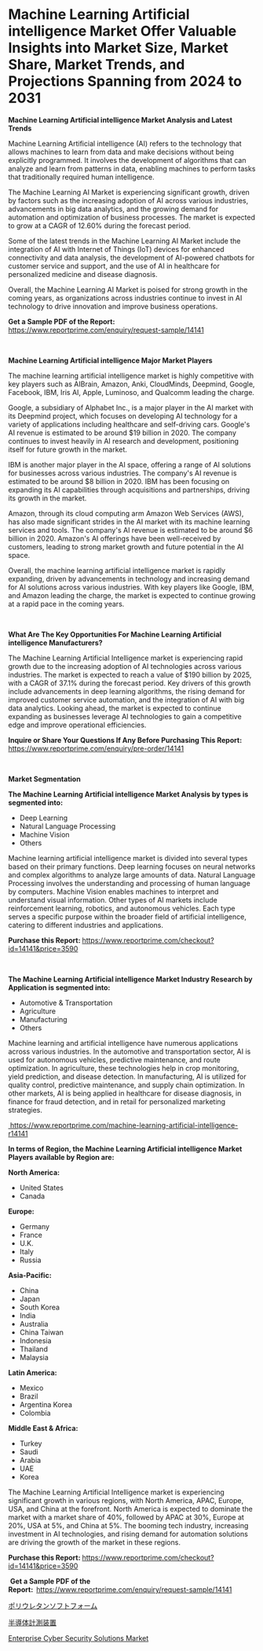 <p><h1>Machine Learning Artificial intelligence Market Offer Valuable Insights into Market Size, Market Share, Market Trends, and Projections Spanning from 2024 to 2031</h1></p><p><strong>Machine Learning Artificial intelligence Market Analysis and Latest Trends</strong></p>
<p><p>Machine Learning Artificial intelligence (AI) refers to the technology that allows machines to learn from data and make decisions without being explicitly programmed. It involves the development of algorithms that can analyze and learn from patterns in data, enabling machines to perform tasks that traditionally required human intelligence.</p><p>The Machine Learning AI Market is experiencing significant growth, driven by factors such as the increasing adoption of AI across various industries, advancements in big data analytics, and the growing demand for automation and optimization of business processes. The market is expected to grow at a CAGR of 12.60% during the forecast period.</p><p>Some of the latest trends in the Machine Learning AI Market include the integration of AI with Internet of Things (IoT) devices for enhanced connectivity and data analysis, the development of AI-powered chatbots for customer service and support, and the use of AI in healthcare for personalized medicine and disease diagnosis.</p><p>Overall, the Machine Learning AI Market is poised for strong growth in the coming years, as organizations across industries continue to invest in AI technology to drive innovation and improve business operations.</p></p>
<p><strong>Get a Sample PDF of the Report:&nbsp;</strong> <a href="https://www.reportprime.com/enquiry/request-sample/14141">https://www.reportprime.com/enquiry/request-sample/14141</a></p>
<p>&nbsp;</p>
<p><strong>Machine Learning Artificial intelligence Major Market Players</strong></p>
<p><p>The machine learning artificial intelligence market is highly competitive with key players such as AIBrain, Amazon, Anki, CloudMinds, Deepmind, Google, Facebook, IBM, Iris AI, Apple, Luminoso, and Qualcomm leading the charge.</p><p>Google, a subsidiary of Alphabet Inc., is a major player in the AI market with its Deepmind project, which focuses on developing AI technology for a variety of applications including healthcare and self-driving cars. Google's AI revenue is estimated to be around $19 billion in 2020. The company continues to invest heavily in AI research and development, positioning itself for future growth in the market.</p><p>IBM is another major player in the AI space, offering a range of AI solutions for businesses across various industries. The company's AI revenue is estimated to be around $8 billion in 2020. IBM has been focusing on expanding its AI capabilities through acquisitions and partnerships, driving its growth in the market.</p><p>Amazon, through its cloud computing arm Amazon Web Services (AWS), has also made significant strides in the AI market with its machine learning services and tools. The company's AI revenue is estimated to be around $6 billion in 2020. Amazon's AI offerings have been well-received by customers, leading to strong market growth and future potential in the AI space.</p><p>Overall, the machine learning artificial intelligence market is rapidly expanding, driven by advancements in technology and increasing demand for AI solutions across various industries. With key players like Google, IBM, and Amazon leading the charge, the market is expected to continue growing at a rapid pace in the coming years.</p></p>
<p>&nbsp;</p>
<p><strong>What Are The Key Opportunities For Machine Learning Artificial intelligence Manufacturers?</strong></p>
<p><p>The Machine Learning Artificial Intelligence market is experiencing rapid growth due to the increasing adoption of AI technologies across various industries. The market is expected to reach a value of $190 billion by 2025, with a CAGR of 37.1% during the forecast period. Key drivers of this growth include advancements in deep learning algorithms, the rising demand for improved customer service automation, and the integration of AI with big data analytics. Looking ahead, the market is expected to continue expanding as businesses leverage AI technologies to gain a competitive edge and improve operational efficiencies.</p></p>
<p><strong>Inquire or Share Your Questions If Any Before Purchasing This Report:</strong> <a href="https://www.reportprime.com/enquiry/pre-order/14141">https://www.reportprime.com/enquiry/pre-order/14141</a></p>
<p>&nbsp;</p>
<p><strong>Market Segmentation</strong></p>
<p><strong>The Machine Learning Artificial intelligence Market Analysis by types is segmented into:</strong></p>
<p><ul><li>Deep Learning</li><li>Natural Language Processing</li><li>Machine Vision</li><li>Others</li></ul></p>
<p><p>Machine learning artificial intelligence market is divided into several types based on their primary functions. Deep learning focuses on neural networks and complex algorithms to analyze large amounts of data. Natural Language Processing involves the understanding and processing of human language by computers. Machine Vision enables machines to interpret and understand visual information. Other types of AI markets include reinforcement learning, robotics, and autonomous vehicles. Each type serves a specific purpose within the broader field of artificial intelligence, catering to different industries and applications.</p></p>
<p><strong>Purchase this Report:&nbsp;</strong><a href="https://www.reportprime.com/checkout?id=14141&price=3590">https://www.reportprime.com/checkout?id=14141&price=3590</a></p>
<p>&nbsp;</p>
<p><strong>The Machine Learning Artificial intelligence Market Industry Research by Application is segmented into:</strong></p>
<p><ul><li>Automotive & Transportation</li><li>Agriculture</li><li>Manufacturing</li><li>Others</li></ul></p>
<p><p>Machine learning and artificial intelligence have numerous applications across various industries. In the automotive and transportation sector, AI is used for autonomous vehicles, predictive maintenance, and route optimization. In agriculture, these technologies help in crop monitoring, yield prediction, and disease detection. In manufacturing, AI is utilized for quality control, predictive maintenance, and supply chain optimization. In other markets, AI is being applied in healthcare for disease diagnosis, in finance for fraud detection, and in retail for personalized marketing strategies.</p></p>
<p><a href="https://www.reportprime.com/machine-learning-artificial-intelligence-r14141">&nbsp;https://www.reportprime.com/machine-learning-artificial-intelligence-r14141</a></p>
<p><strong>In terms of Region, the Machine Learning Artificial intelligence Market Players available by Region are:</strong></p>
<p>
    <p> <strong> North America: </strong>
        <ul>
            <li>United States</li>
            <li>Canada</li>
        </ul>
        </p> 
    <p> <strong> Europe: </strong>
        <ul>
            <li>Germany</li>
            <li>France</li>
            <li>U.K.</li>
            <li>Italy</li>
            <li>Russia</li>
        </ul>
        </p> 
    <p> <strong> Asia-Pacific: </strong>
        <ul>
            <li>China</li>
            <li>Japan</li>
            <li>South Korea</li>
            <li>India</li>
            <li>Australia</li>
            <li>China Taiwan</li>
            <li>Indonesia</li>
            <li>Thailand</li>
            <li>Malaysia</li>
        </ul>
        </p> 
    <p> <strong> Latin America: </strong>
        <ul>
            <li>Mexico</li>
            <li>Brazil</li>
            <li>Argentina Korea</li>
            <li>Colombia</li>
        </ul>
        </p> 
    <p> <strong> Middle East & Africa: </strong>
        <ul>
            <li>Turkey</li>
            <li>Saudi</li>
            <li>Arabia</li>
            <li>UAE</li>
            <li>Korea</li>
        </ul>
    </p>
    </p>
<p><p>The Machine Learning Artificial Intelligence market is experiencing significant growth in various regions, with North America, APAC, Europe, USA, and China at the forefront. North America is expected to dominate the market with a market share of 40%, followed by APAC at 30%, Europe at 20%, USA at 5%, and China at 5%. The booming tech industry, increasing investment in AI technologies, and rising demand for automation solutions are driving the growth of the market in these regions.</p></p>
<p><strong>Purchase this Report: </strong><a href="https://www.reportprime.com/checkout?id=14141&price=3590">https://www.reportprime.com/checkout?id=14141&price=3590</a></p>
<p>&nbsp;<strong>Get a Sample PDF of the Report:&nbsp;&nbsp;</strong><a href="https://www.reportprime.com/enquiry/request-sample/14141">https://www.reportprime.com/enquiry/request-sample/14141</a></p>
<p><strong></strong></p>
<p><p><a href="https://github.com/laurenreichert/Market-Research-Report-List-1/blob/main/725499025108.md">ポリウレタンソフトフォーム</a></p><p><a href="https://github.com/RodHoppe07/Market-Research-Report-List-1/blob/main/407546325109.md">半導体計測装置</a></p><p><a href="https://github.com/mbisetmhermsr/Market-Research-Report-List-2/blob/main/enterprise-cyber-security-solutions-market.md">Enterprise Cyber Security Solutions Market</a></p></p>